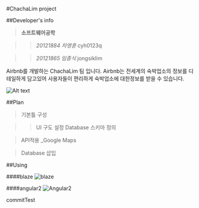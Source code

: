 #ChachaLim project

##Developer's info
>__소프트웨어공학__

>>_20121884 차영훈_ cyh0123q

>>_20121865 임종식_ jongsiklim

Airbnb를 개발하는 ChachaLim 팀 입니다.
Airbnb는 전세계의 숙박업소의 정보를 디테일하게 담고있어 사용자들이 편리하게 숙박업소에 대한정보를 받을 수 있습니다.

![Alt text](http://www.travelweekly.com/uploadedImages/All_TW_Art/Shutterstock_Art/airbnb.jpg?n=2545&origwidth=1540&origheight=866&origmode=crop&Anchor=MiddleCenter&width=750&height=422&scale=both&mode=crop)


##Plan
>기본틀 구성

>> UI 구도 설정
>> Database 스키마 정의

> API적용 _Google Maps

> Database 삽입


##Using

####blaze
![blaze](http://blazejs.org/logo/logo.png)

####angular2
![Angular2](http://www.whiteoctoberevents.co.uk/perch/resources/angular.svg)

commitTest
